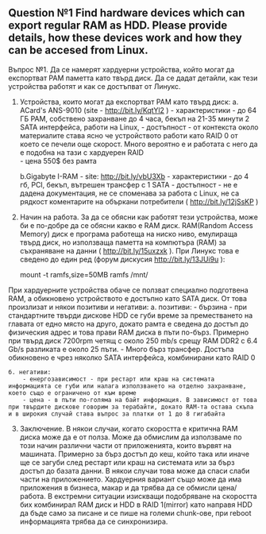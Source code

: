 Question №1
Find hardware devices which can export regular RAM as HDD. Please provide details, how these devices work and how they can be accesed from Linux.
----------------------------------------------------------------------------------------


Въпрос №1. 
Да се намерят хардуерни устройства, който могат да експортват РАМ паметта като твърд диск. Да се дадат детайли, как тези устройства работят и как се достъпват от Линукс. 



1. Устройства, които могат да експортват РАМ като твърд диск:
	а. ACard's ANS-9010 (site - http://bit.ly/KqtYl2 )
		- характеристики - до 64 ГБ РАМ, собствено захранване до 4 часа, бекъп на 21-35 минути 2 SATA интерфейса, работи на Linux, 
		- достъпност - от контекста около материалите става ясно че устройството работи като RAID 0 от което се печели още скорост. Много вероятно е и работата с него да е подобна на тази с хардуерен RAID  
		- цена 550$ без рамта 

	b.Gigabyte I-RAM - site: http://bit.ly/vbU3Xb
		- характеристики -  до 4 гб, PCI, бекъп, вътрешен трансфер с 1 SATA 
		- достъпност - не е дадена документация, не се споменава за работа с Linux, не са рядкост коментарите на объркани потребители ( http://bit.ly/12jSsKP ) 


2. Начин на работа. За да се обясни как работят тези устройства, може би е по-добре да се обясни какво е RAM диск. RAM(Random Access Memory) диск е програма работеща на ниско ниво, емулираща твърд диск, но използваща паметта на компютъра (RAM) за съхраняване на данни ( http://bit.ly/15uxzxk ). При Линукс това е сведено до един ред (форум дискусия http://bit.ly/13JUi9u ):
	
	mount -t ramfs,size=50MB ramfs /mnt/ 
	
		
При хардуерните устройства обаче се ползват специално подготвена RAM, а обикновено устройството е достъпно като SATA диск. От това произлизат и някои позитиви и негативи:
	а.  позитиви:
		- бързина - при стандартните твърди дискове HDD се губи време за преместването на главата от едно място на друго, докато рамта е сведена до достъп до физическия адрес и това прави RAM диска в пъти по-бърз. Примерно при твърд диск 7200rpm четящ с около 250 mb/s срещу RAM DDR2 с 6.4 Gb/s разликата е около 25 пъти.
		- Много бърз трансфер. Достъпа обикновено е чрез няколко SATA интерфейса, комбинирани като RAID 0 

	б. негативи:
		- енергозависимост - при рестарт или краш на системата информацията се губи или налага използването на отделно захранване, което също е ограничено от към време
		- цена - в пъти по-голяма на байт информация. В зависимост от това при твърдите дискове говорим за терабайти, докато RAM-та остава скъпа и в широкия случай става въпрос за платки от 1 до 8 гигабайта


3. Заключение. В някои случаи, когато скоростта е критична RAM диска може да е от полза. Може да обмислим да използваме по този начин различни части от приложенията, които вървят на машината. Примерно за бърз достъп до кеш, който така или иначе ще се загуби след рестарт или краш на системата или за бърз достъп до базата данни. В някои случаи това може да спаси слаби части на приложението. Хардуерния вариант също може да има приложения в бизнеса, макар и да трябва да се обмисли цена/работа. В екстремни ситуации изискващи подобряване на скоростта бих комбинирал RAM диск и HDD в RAID 1(mirror) като направя HDD да бъде само за писане и се пише на големи chunk-ове, при reboot информацията трябва да се синхронизира. 
